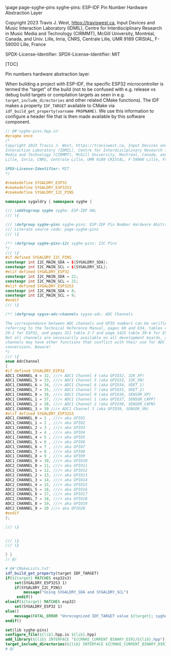 \page page-syghe-pins syghe-pins: ESP-IDF Pin Number Hardware Abstraction Layer

Copyright 2023 Travis J. West, https://traviswest.ca, Input Devices and Music 
Interaction Laboratory (IDMIL), Centre for Interdisciplinary Research in Music 
Media and Technology (CIRMMT), McGill University, Montréal, Canada, and Univ. 
Lille, Inria, CNRS, Centrale Lille, UMR 9189 CRIStAL, F-59000 Lille, France

SPDX-License-Identifier: SPDX-License-Identifier: MIT

[TOC]

Pin numbers hardware abstraction layer.

When building a project with ESP-IDF, the specific ESP32 microcontroller is
termed the "target" of the build (not to be confused with e.g. release vs debug
build targets or compilation targets as seen in e.g.
`target_include_directories` and other related CMake functions). The IDF makes
a property `IDF_TARGET` available to CMake via `idf_build_get_property(varname
PROPNAME)`. We use this information to configure a header file that is then
made available by this software component.

```cpp
// @#'syghe-pins.hpp.in'
#pragma once
/*
Copyright 2023 Travis J. West, https://traviswest.ca, Input Devices and Music 
Interaction Laboratory (IDMIL), Centre for Interdisciplinary Research in Music 
Media and Technology (CIRMMT), McGill University, Montréal, Canada, and Univ. 
Lille, Inria, CNRS, Centrale Lille, UMR 9189 CRIStAL, F-59000 Lille, France

SPDX-License-Identifier: MIT
*/

#cmakedefine SYGALDRY_ESP32
#cmakedefine SYGALDRY_ESP32S3
#cmakedefine SYGALDRY_I2C_PINS

namespace sygaldry { namespace syghe {

/// \addtogroup syghe syghe: ESP-IDF HAL
/// \{

/// \defgroup syghe-pins syghe-pins: ESP-IDF Pin Number Hardware Abstraction Layer
/// Literate source code: page-syghe-pins
/// \{

/*! \defgroup syghe-pins-i2c syghe-pins: I2C Pins
*/
/// \{
#if defined SYGALDRY_I2C_PINS
constexpr int I2C_MAIN_SDA = ${SYGALDRY_SDA};
constexpr int I2C_MAIN_SCL = ${SYGALDRY_SCL};
#elif defined SYGALDRY_ESP32
constexpr int I2C_MAIN_SDA = 21;
constexpr int I2C_MAIN_SCL = 22;
#elif defined SYGALDRY_ESP32S3
constexpr int I2C_MAIN_SDA = 8;
constexpr int I2C_MAIN_SCL = 9;
#endif
/// \}

/*! \defgroup sygse-adc-channels sygse-adc: ADC Channels

The correspondance between ADC channels and GPIO numbers can be verified by
referring to the Technical Reference Manual, pages 60 and 634, tables 4-3 and
29-2 for ESP32, and pages 311 table 2-7 and page 1425 table 39-6 for ESP32s3
Not all channels are necessarily available on all development boards, and some
channels may have other functions that conflict with their use for ADC
conversions. Beware!
*/
/// \{
enum AdcChannel
{
#if defined SYGALDRY_ESP32
ADC1_CHANNEL_4 = 32, ///< ADC1 Channel 4 (aka GPIO32, 32K_XP)
ADC1_CHANNEL_5 = 33, ///< ADC1 Channel 5 (aka GPIO33, 32K_XN)
ADC1_CHANNEL_6 = 34, ///< ADC1 Channel 6 (aka GPIO34, VDET_1)
ADC1_CHANNEL_7 = 35, ///< ADC1 Channel 7 (aka GPIO35, VDET_2)
ADC1_CHANNEL_0 = 36, ///< ADC1 Channel 0 (aka GPIO36, SENSOR_VP)
ADC1_CHANNEL_1 = 37, ///< ADC1 Channel 1 (aka GPIO37, SENSOR_CAPP)
ADC1_CHANNEL_2 = 38, ///< ADC1 Channel 2 (aka GPIO38, SENSOR_CAPN)
ADC1_CHANNEL_3 = 39 ///< ADC1 Channel 3 (aka GPIO39, SENSOR_VN)
#elif defined SYGALDRY_ESP32S3
ADC1_CHANNEL_0 = 1 , ///< aka GPIO1 
ADC1_CHANNEL_1 = 2 , ///< aka GPIO2 
ADC1_CHANNEL_2 = 3 , ///< aka GPIO3 
ADC1_CHANNEL_3 = 4 , ///< aka GPIO4 
ADC1_CHANNEL_4 = 5 , ///< aka GPIO5 
ADC1_CHANNEL_5 = 6 , ///< aka GPIO6 
ADC1_CHANNEL_6 = 7 , ///< aka GPIO7 
ADC1_CHANNEL_7 = 8 , ///< aka GPIO8
ADC1_CHANNEL_8 = 9 , ///< aka GPIO9 
ADC1_CHANNEL_9 = 10, ///< aka GPIO10
ADC2_CHANNEL_0 = 11, ///< aka GPIO11
ADC2_CHANNEL_1 = 12, ///< aka GPIO12
ADC2_CHANNEL_2 = 13, ///< aka GPIO13
ADC2_CHANNEL_3 = 14, ///< aka GPIO14
ADC2_CHANNEL_4 = 15, ///< aka GPIO15
ADC2_CHANNEL_5 = 16, ///< aka GPIO16
ADC2_CHANNEL_6 = 17, ///< aka GPIO17
ADC2_CHANNEL_7 = 18, ///< aka GPIO18
ADC2_CHANNEL_8 = 19, ///< aka GPIO19
ADC2_CHANNEL_9 = 20 ///< aka GPIO20
#endif
};

/// \}


/// \}
/// \}

} }
// @/
```

```cmake
# @#'CMakeLists.txt'
idf_build_get_property(target IDF_TARGET)
if(${target} MATCHES esp32s3)
    set(SYGALDRY_ESP32S3 1)
    if(SYGALDRY_I2C_PINS)
        message("Using SYGALDRY_SDA and SYGALDRY_SCL")
     endif()
elseif(${target} MATCHES esp32)
    set(SYGALDRY_ESP32 1)
else()
    message(FATAL_ERROR "Unrecognized IDF_TARGET value ${target}; syghe-pins may require an update?")
endif()

set(lib syghe-pins)
configure_file(${lib}.hpp.in ${lib}.hpp)
add_library(${lib} INTERFACE "${CMAKE_CURRENT_BINARY_DIR}/${lib}.hpp")
target_include_directories(${lib} INTERFACE ${CMAKE_CURRENT_BINARY_DIR})
# @/
```
